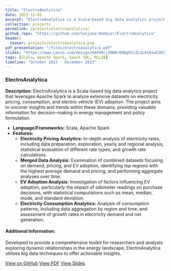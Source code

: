 ```yaml
---
title: "ElectroAnalytica"
date: 2023-12-01
excerpt: "ElectroAnalytica is a Scala-based big data analytics project that leverages Apache Spark to analyze extensive datasets on electricity pricing, consumption, and electric vehicle (EV) adoption, aiming to uncover insights and trends for informed energy management and policy decisions."
collection: projects
permalink: /project/electroanalytica/
github_repo: "https://github.com/Sanjana-Nambiar/ElectroAnalytica"
header:
  teaser: projects/electroanalytica.png
pdf_presentation: "/files/electroanalytica.pdf"
slides: "https://www.canva.com/design/DAF00cjINW8/68Bg9SlZLoL4iH1wEINJIQ/view?utm_content=DAF00cjINW8&utm_campaign=designshare&utm_medium=link2&utm_source=uniquelinks&utlId=h15e508bd39"
tags: [Scala, Apache Spark, Spark SQL, MLLIB]
timeline: "October 2023 - December 2023"
---
```


### ElectroAnalytica

**Description**: ElectroAnalytica is a Scala-based big data analytics project that leverages Apache Spark to analyze extensive datasets on electricity pricing, consumption, and electric vehicle (EV) adoption. The project aims to uncover insights and trends within these domains, providing valuable information for decision-making in energy management and policy formulation.

- **Language/Frameworks:** Scala, Apache Spark
- **Features:**
  - **Electricity Pricing Analytics:** In-depth analysis of electricity rates, including data preparation, exploration, yearly and regional analysis, statistical evaluation of different rate types, and growth rate calculations.
  - **Merged Data Analysis:** Examination of combined datasets focusing on demand, pricing, and EV adoption, identifying top regions with the highest average demand and pricing, and performing aggregate analyses over time.
  - **EV Adoption Analysis:** Investigation of factors influencing EV adoption, particularly the impact of odometer readings on purchase decisions, with statistical computations such as mean, median, mode, and standard deviation.
  - **Electricity Consumption Analytics:** Analysis of consumption patterns, including data aggregation by region and time, and assessment of growth rates in electricity demand and net generation.

#### Additional Information:
Developed to provide a comprehensive toolkit for researchers and analysts exploring dynamic relationships in the energy landscape, ElectroAnalytica utilizes big data techniques to offer actionable insights.

<div>
  <a href="{{ page.github_repo }}" target="_blank" class="btn btn-outline-primary"><i class="fab fa-github"></i> View on GitHub</a>
  <a href="{{ page.pdf_presentation }}" target="_blank" class="btn btn-outline-secondary"><i class="fa fa-file-pdf"></i> View PDF</a>
  <a href="{{ page.slides }}" target="_blank" class="btn btn-outline-secondary"><i class="fa fa-book"></i> View Slides</a>
</div>
